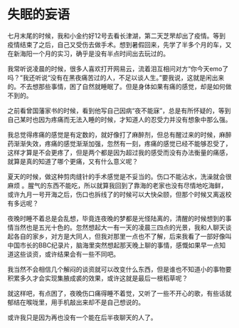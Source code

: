 # 失眠的妄语

七月末尾的时候，我和小金约好12号去看长津湖，第二天芝罘却出了疫情。等到疫情结束了之后，自己又受伤去做手术。想到暑假回来，先学了半多个月的车，又在新海阳一个月的实习，确乎是没有半点时间出去玩过的。
 
我常听说凌晨的时候，很多人喜欢打开网易云，流着泪互相问对方“你今天emo了吗？”我还听说“没有在黑夜痛苦过的人，不足以谈人生。”要我说，这就是闲出来的。不去想那些事情，困了自然就睡眠了。但是身体如果有痛的感觉，却是如何做不到的。
 
之前看曾国藩家书的时候，看到他写自己因病“夜不能寐”，总是有所怀疑的，等到自己某时也因为疼痛而无法入睡的时候，才知道人的忍受力并没有想象中那么强。
 
我总觉得疼痛的感觉是有定数的，就好像打了麻醉剂，但总有醒过来的时候，麻醉药渐渐失效，疼痛的感觉渐渐加强，忽然有一刻，疼痛的感觉已经不能够忍受了，这样才算是不会更疼了，但是两个都是因为超过我的感受而没有办法衡量的痛感，就算是真的知道了哪个更痛，又有什么意义呢？
 
夏天的时候，做这种剪肉缝针的手术感觉是不妥当的。伤口不能沾水，洗澡就会很麻烦 。腥气的东西不能吃，所以就算我回到了靠海的老家也没有尽情地吃海鲜，或许九月一号开海之后，伤口也拆线了的时候可以大快朵颐，但那个时候又离返校有多远呢？
 
夜晚时睡不着总是会乱想，毕竟连夜晚的梦都是光怪陆离的，清醒的时候想到的事情当然也是五光十色的。忽然想起大一有一天的凌晨三四点的光景，我和人聊天谈起各自的家乡，对方是大同人，但我对那里一点也不了解，后来我看了一部好像叫中国市长的BBC纪录片，脑海里突然想起那天晚上聊的事情，感慨如果早一点知道这些谈资，或许结果会有一些不同吧。
 
我当然不会相信几个解闷的谈资就可以改变什么东西，但是谁也不知道小的事物要积累多久才会实现集腋成裘的效果，或许这就是最后一根稻草呢？
 
就这样吧，有点困了，夜晚伤口痛得睡不着觉，又听了一些不开心的歌，有些话就郁结在喉咙里，用手机敲出来却不是自己想说的。
 
或许我只是因为再也没有一个能在后半夜聊天的人了。